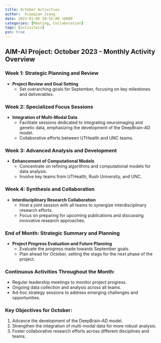 ```yaml
---
title: October Activities
author:  Xiaoqian Jiang
date: 2023-01-05 20:55:00 +0800
categories: [Meeting, Collaboration]
tags: [activiteis]
pin: true
---
```


## AIM-AI Project: October 2023 - Monthly Activity Overview

### Week 1: Strategic Planning and Review
* **Project Review and Goal Setting**
  * Set overarching goals for September, focusing on key milestones and deliverables.

### Week 2: Specialized Focus Sessions
* **Integration of Multi-Modal Data**
  * Facilitate sessions dedicated to integrating neuroimaging and genetic data, emphasizing the development of the DeepBrain-AD model.
  * Collaborative efforts between UTHealth and UNC teams.

### Week 3: Advanced Analysis and Development
* **Enhancement of Computational Models**
  * Concentrate on refining algorithms and computational models for data analysis.
  * Involve key teams from UTHealth, Rush University, and UNC.

### Week 4: Synthesis and Collaboration
* **Interdisciplinary Research Collaboration**
  * Host a joint session with all teams to synergize interdisciplinary research efforts.
  * Focus on preparing for upcoming publications and discussing innovative research approaches.

### End of Month: Strategic Summary and Planning
* **Project Progress Evaluation and Future Planning**
  * Evaluate the progress made towards September goals.
  * Plan ahead for October, setting the stage for the next phase of the project.

### Continuous Activities Throughout the Month:
* Regular leadership meetings to monitor project progress.
* Ongoing data collection and analysis across all teams.
* Ad-hoc strategy sessions to address emerging challenges and opportunities.

### Key Objectives for October:
1. Advance the development of the DeepBrain-AD model.
2. Strengthen the integration of multi-modal data for more robust analysis.
3. Foster collaborative research efforts across different disciplines and teams.
